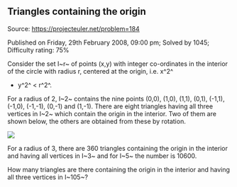 Triangles containing the origin
-------------------------------

Source: https://projecteuler.net/problem=184

Published on Friday, 29th February 2008, 09:00 pm; Solved by 1045;
Difficulty rating: 75%

Consider the set I~r~ of points (x,y) with integer co-ordinates in the
interior of the circle with radius r, centered at the origin, i.e. x^2^
+ y^2^ \< r^2^.

For a radius of 2, I~2~ contains the nine points (0,0), (1,0), (1,1),
(0,1), (-1,1), (-1,0), (-1,-1), (0,-1) and (1,-1). There are eight
triangles having all three vertices in I~2~ which contain the origin in
the interior. Two of them are shown below, the others are obtained from
these by rotation.

![](project/images/p184.gif)

For a radius of 3, there are 360 triangles containing the origin in the
interior and having all vertices in I~3~ and for I~5~ the number is
10600.

How many triangles are there containing the origin in the interior and
having all three vertices in I~105~?
